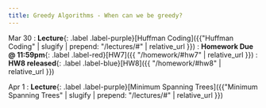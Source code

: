 ```yaml
---
title: Greedy Algorithms - When can we be greedy?
---
```


Mar 30
: **Lecture**{: .label .label-purple}[Huffman Coding]({{"Huffman Coding" | slugify | prepend: "/lectures/#" | relative_url }})
: **Homework Due @ 11:59pm**{: .label .label-red}[HW7]({{ "/homework/#hw7" | relative_url }})
: **HW8 released**{: .label .label-blue}[HW8]({{ "/homework/#hw8" | relative_url }})

Apr 1
: **Lecture**{: .label .label-purple}[Minimum Spanning Trees]({{"Minimum Spanning Trees" | slugify | prepend: "/lectures/#" | relative_url }})